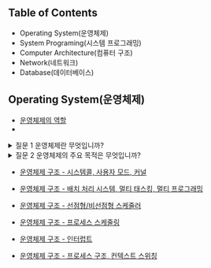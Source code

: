 Table of Contents
---

- Operating System(운영체제)
- System Programing(시스템 프로그래밍)
- Computer Architecture(컴퓨터 구조)
- Network(네트워크)
- Database(데이터베이스)
  

Operating System(운영체제)
---
- [운영체제의 역할](https://yunsikus.github.io/cs/2021/07/21/%EC%9A%B4%EC%98%81%EC%B2%B4%EC%A0%9C%EC%9D%98%EC%97%AD%ED%95%A0/)
- 
<details>
<summary>질문 1 운영체제란 무엇입니까?</summary>
<div markdown="1">       

응용 프로그램이 요청하는 시스템 리소스를 효율적으로 분배하고 지원하는 소프트웨어

</div>
</details> 

<details>
<summary>질문 2 운영체제의 주요 목적은 무엇입니까?</summary>
<div markdown="1">       

시스템 자원 관리, 사용자와 컴퓨터간의 커뮤니케이션 지원, 응용프로그램 관리

</div>
</details> 

- [운영체제 구조 - 시스템콜, 사용자 모드, 커널](https://yunsikus.github.io/cs/2021/07/29/%EC%9A%B4%EC%98%81%EC%B2%B4%EC%A0%9C_%EA%B5%AC%EC%A1%B0_%EC%8B%9C%EC%8A%A4%ED%85%9C%EC%BD%9C/)
- [운영체제 구조 - 배치 처리 시스템, 멀티 태스킹, 멀티 프로그래밍](https://yunsikus.github.io/cs/2021/07/29/%EC%9A%B4%EC%98%81%EC%B2%B4%EC%A0%9C_%EB%B0%B0%EC%B9%98%EC%B2%98%EB%A6%AC_%EC%8B%9C%EB%B6%84%ED%95%A0/)

- [운영체제 구조 - 선점형/비선점형 스케줄러](https://yunsikus.github.io/cs/2021/08/06/%EC%9A%B4%EC%98%81%EC%B2%B4%EC%A0%9C-%EC%84%A0%EC%A0%90%ED%98%95-%EB%B9%84%EC%84%A0%EC%A0%90%ED%98%95/)
- [운영체제 구조 - 프로세스 스케줄링](https://yunsikus.github.io/cs/2021/08/06/%EC%9A%B4%EC%98%81%EC%B2%B4%EC%A0%9C-%EC%84%A0%EC%A0%90%ED%98%95-%EB%B9%84%EC%84%A0%EC%A0%90%ED%98%95/)

- [운영체제 구조 - 인터럽트](https://yunsikus.github.io/cs/2021/08/06/%EC%9A%B4%EC%98%81%EC%B2%B4%EC%A0%9C-%EC%9D%B8%ED%84%B0%EB%9F%BD%ED%8A%B8/)

- [운영체제 구조 - 프로세스 구조, 컨텍스트 스위칭](https://yunsikus.github.io/cs/2021/08/11/%EC%9A%B4%EC%98%81%EC%B2%B4%EC%A0%9C-%ED%94%84%EB%A1%9C%EC%84%B8%EC%8A%A4%EC%99%80%EC%BB%A8%ED%85%8D%EC%8A%A4%ED%8A%B8%EC%8A%A4%EC%9C%84%EC%B9%AD/) 